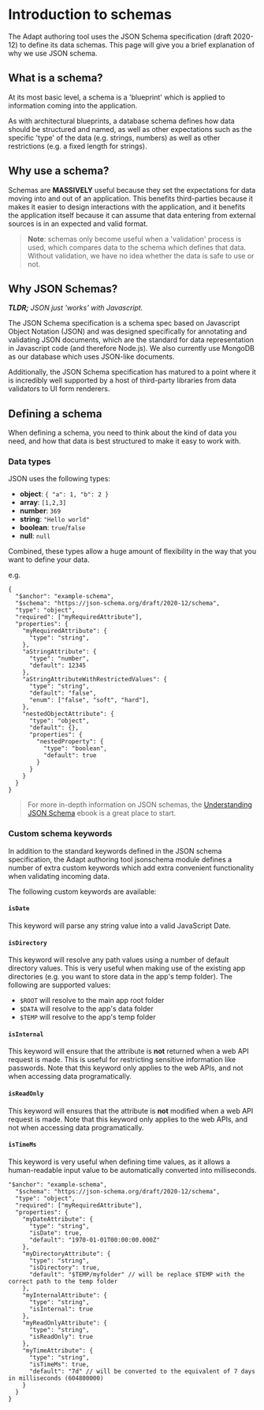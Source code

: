 # Introduction to schemas

The Adapt authoring tool uses the JSON Schema specification (draft 2020-12) to define its data schemas. This page will give you a brief explanation of why we use JSON schema.

## What is a schema?

At its most basic level, a schema is a 'blueprint' which is applied to information coming into the application.

As with architectural blueprints, a database schema defines how data should be structured and named, as well as other expectations such as the specific 'type' of the data (e.g. strings, numbers) as well as other restrictions (e.g. a fixed length for strings).
 
## Why use a schema?

Schemas are **MASSIVELY** useful because they set the expectations for data moving into and out of an application. This benefits third-parties because it makes it easier to design interactions with the application, and it benefits the application itself because it can assume that data entering from external sources is in an expected and valid format.

> **Note**: schemas only become useful when a 'validation' process is used, which compares data to the schema which defines that data. Without validation, we have no idea whether the data is safe to use or not.

## Why JSON Schemas?
_**TLDR;** JSON just 'works' with Javascript._

The JSON Schema specification is a schema spec based on Javascript Object Notation (JSON) and was designed specifically for annotating and validating JSON documents, which are the standard for data representation in Javascript code (and therefore Node.js). We also currently use MongoDB as our database which uses JSON-like documents.

Additionally, the JSON Schema specification has matured to a point where it is incredibly well supported by a host of third-party libraries from data validators to UI form renderers.

## Defining a schema

When defining a schema, you need to think about the kind of data you need, and how that data is best structured to make it easy to work with.

### Data types

JSON uses the following types:
- **object**: `{ "a": 1, "b": 2 }`
- **array**: `[1,2,3]`
- **number**: `369`
- **string**: `"Hello world"`
- **boolean**: `true`/`false`
- **null**: `null`

Combined, these types allow a huge amount of flexibility in the way that you want to define your data.

e.g.
```
{
  "$anchor": "example-schema",
  "$schema": "https://json-schema.org/draft/2020-12/schema",
  "type": "object",
  "required": ["myRequiredAttribute"],
  "properties": {
    "myRequiredAttribute": {
      "type": "string",
    },
    "aStringAttribute": {
      "type": "number",
      "default": 12345
    },
    "aStringAttributeWithRestrictedValues": {
      "type": "string",
      "default": "false",
      "enum": ["false", "soft", "hard"],
    },
    "nestedObjectAttribute": {
      "type": "object",
      "default": {},
      "properties": {
        "nestedProperty": {
          "type": "boolean",
          "default": true
        }
      }
    }
  }
}
```

> For more in-depth information on JSON schemas, the [Understanding JSON Schema](https://json-schema.org/understanding-json-schema/) ebook is a great place to start.

### Custom schema keywords

In addition to the standard keywords defined in the JSON schema specification, the Adapt authoring tool jsonschema module defines a number of extra custom keywords which add extra convenient functionality when validating incoming data.

The following custom keywords are available:

#### `isDate`
This keyword will parse any string value into a valid JavaScript Date.

#### `isDirectory`
This keyword will resolve any path values using a number of default directory values. This is very useful when making use of the existing app directories (e.g. you want to store data in the app's temp folder). The following are supported values:
- `$ROOT` will resolve to the main app root folder
- `$DATA` will resolve to the app's data folder
- `$TEMP` will resolve to the app's temp folder

#### `isInternal`
This keyword will ensure that the attribute is **not** returned when a web API request is made. This is useful for restricting sensitive information like passwords. Note that this keyword only applies to the web APIs, and not when accessing data programatically.

#### `isReadOnly`
This keyword will ensures that the attribute is **not** modified when a web API request is made. Note that this keyword only applies to the web APIs, and not when accessing data programatically.

#### `isTimeMs`
This keyword is very useful when defining time values, as it allows a human-readable input value to be automatically converted into milliseconds.



```
"$anchor": "example-schema",
  "$schema": "https://json-schema.org/draft/2020-12/schema",
  "type": "object",
  "required": ["myRequiredAttribute"],
  "properties": {
    "myDateAttribute": {
      "type": "string",
      "isDate": true,
      "default": "1970-01-01T00:00:00.000Z"
    },
    "myDirectoryAttribute": {
      "type": "string",
      "isDirectory": true,
      "default": "$TEMP/myfolder" // will be replace $TEMP with the correct path to the temp folder
    },
    "myInternalAttribute": {
      "type": "string",
      "isInternal": true
    },
    "myReadOnlyAttribute": {
      "type": "string",
      "isReadOnly": true
    },
    "myTimeAttribute": {
      "type": "string",
      "isTimeMs": true,
      "default": "7d" // will be converted to the equivalent of 7 days in milliseconds (604800000)
    }
  }
}
```